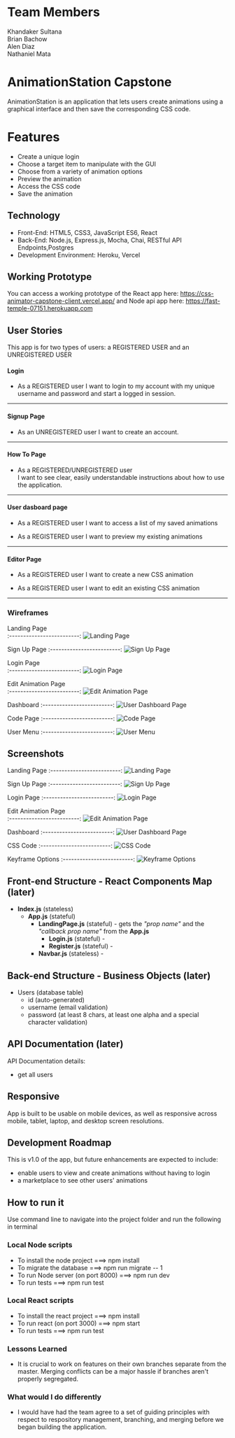 # Team Members
Khandaker Sultana  
Brian Bachow  
Alen Diaz  
Nathaniel Mata  

# AnimationStation Capstone

AnimationStation is an application that lets users create animations using a graphical interface and then save the corresponding CSS code.

# Features

- Create a unique login
- Choose a target item to manipulate with the GUI
- Choose from a variety of animation options
- Preview the animation
- Access the CSS code
- Save the animation

## Technology

- Front-End: HTML5, CSS3, JavaScript ES6, React
- Back-End: Node.js, Express.js, Mocha, Chai, RESTful API Endpoints,Postgres
- Development Environment: Heroku, Vercel

## Working Prototype

You can access a working prototype of the React app here: https://css-animator-capstone-client.vercel.app/ and Node api app here: https://fast-temple-07151.herokuapp.com

## User Stories

This app is for two types of users: a REGISTERED USER and an UNREGISTERED USER

#### Login

- As a REGISTERED user
    I want to login to my account with my unique username and password and start a logged in session.

---

#### Signup Page

- As an UNREGISTERED user 
    I want to create an account.

---

#### How To Page

- As a REGISTERED/UNREGISTERED user  
    I want to see clear, easily understandable instructions about how to use the application.

---

#### User dasboard page

- As a REGISTERED user
    I want to access a list of my saved animations

- As a REGISTERED user
    I want to preview my existing animations

---

#### Editor Page

- As a REGISTERED user
    I want to create a new CSS animation

- As a REGISTERED user
    I want to edit an existing CSS animation

---

### Wireframes

Landing Page  
:-------------------------:
![Landing Page](./wireframes/landing-wireframe.png)

Sign Up Page
:-------------------------:
![Sign Up Page](./wireframes/register-wireframe.png)

Login Page  
:-------------------------:
![Login Page](./wireframes/login-wireframe.png)

Edit Animation Page  
:-------------------------:
![Edit Animation Page](./wireframes/editor-wireframe.png)

Dashboard
:-------------------------:
![User Dashboard Page](./wireframes/latest-animations-wireframe.png)

Code Page
:-------------------------:
![Code Page](./wireframes/code-page-wireframe.png)

User Menu
:-------------------------:
![User Menu](./wireframes/authenticated-user-menu.png)


## Screenshots

Landing Page
:-------------------------:
![Landing Page](./screenshots/landing-page.png)

Sign Up Page
:-------------------------:
![Sign Up Page](./screenshots/register.png)

Login Page
:-------------------------:
![Login Page](./screenshots/login.png)

Edit Animation Page  
:-------------------------:
![Edit Animation Page](./screenshots/editor.png)

Dashboard
:-------------------------:
![User Dashboard Page](./screenshots/dashboard.png)

CSS Code
:-------------------------:
![CSS Code](./screenshots/css-code.png)

Keyframe Options
:-------------------------:
![Keyframe Options](./screenshots/keyframes.png)

## Front-end Structure - React Components Map (later)

- **Index.js** (stateless)
  - **App.js** (stateful)
    - **LandingPage.js** (stateful) - gets the _"prop name"_ and the _"callback prop name"_ from the **App.js**
      - **Login.js** (stateful) -
      - **Register.js** (stateful) -
    - **Navbar.js** (stateless) -

## Back-end Structure - Business Objects (later)

- Users (database table)
  - id (auto-generated)
  - username (email validation)
  - password (at least 8 chars, at least one alpha and a special character validation)

## API Documentation (later)

API Documentation details:

- get all users

## Responsive

App is built to be usable on mobile devices, as well as responsive across mobile, tablet, laptop, and desktop screen resolutions.

## Development Roadmap

This is v1.0 of the app, but future enhancements are expected to include:

-  enable users to view and create animations without having to login
-  a marketplace to see other users' animations

## How to run it

Use command line to navigate into the project folder and run the following in terminal

### Local Node scripts

- To install the node project ===> npm install
- To migrate the database ===> npm run migrate -- 1
- To run Node server (on port 8000) ===> npm run dev
- To run tests ===> npm run test

### Local React scripts

- To install the react project ===> npm install
- To run react (on port 3000) ===> npm start
- To run tests ===> npm run test


### Lessons Learned
- It is crucial to work on features on their own branches separate from the master.  Merging conflicts can be a major hassle   if branches aren't properly segregated.

### What would I do differently
-  I would have had the team agree to a set of guiding principles with respect to respository management, branching, and merging before we began building the application.